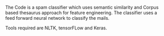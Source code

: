 The Code is a spam classifier which uses semantic similarity and Corpus based thesaurus approach for feature engineering. The classifier uses a feed forward neural network to classify the mails. 

Tools required are NLTK, tensorFLow and Keras.
